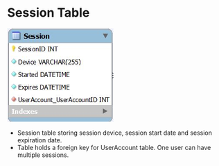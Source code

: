 # Session Table

![Session Table](../images/Session.JPG)

* Session table storing session device, session start date and session expiration date. 
* Table holds a foreign key for UserAccount table. One user can have multiple sessions.